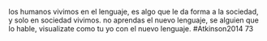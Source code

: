 los humanos vivimos en el lenguaje, es algo que le da forma a la sociedad, y solo en sociedad vivimos. no aprendas el nuevo lenguaje, se alguien que lo hable, visualizate como tu yo con el nuevo lenguaje.
#Atkinson2014 73